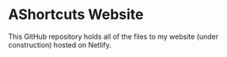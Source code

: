 # AShortcuts Website
This GitHub repository holds all of the files to my website (under construction) hosted on Netlify.
